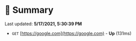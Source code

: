 # 📖 Summary
Last updated: **5/17/2021, 5:30:39 PM**

- `GET` [https://google.com](https://google.com) - **Up** (131ms)
